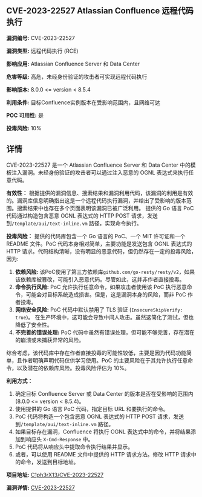 ## CVE-2023-22527 Atlassian Confluence 远程代码执行

**漏洞编号:** CVE-2023-22527

**漏洞类型:** 远程代码执行 (RCE)

**影响应用:** Atlassian Confluence Server 和 Data Center

**危害等级:** 高危，未经身份验证的攻击者可实现远程代码执行

**影响版本:** 8.0.0 <= version < 8.5.4

**利用条件:** 目标Confluence实例版本在受影响范围内，且网络可达

**POC 可用性:** 是

**投毒风险:** 10%

## 详情

CVE-2023-22527 是一个 Atlassian Confluence Server 和 Data Center 中的模板注入漏洞。未经身份验证的攻击者可以通过注入恶意的 OGNL 表达式来执行任意代码。

**有效性：**
根据提供的漏洞信息、搜索结果和漏洞利用代码，该漏洞的利用是有效的。漏洞库信息明确指出这是一个远程代码执行漏洞，并给出了受影响的版本范围。搜索结果中也存在多个页面表明该漏洞已被广泛利用。
提供的 Go 语言 PoC 代码通过构造包含恶意 OGNL 表达式的 HTTP POST 请求，发送到`/template/aui/text-inline.vm` 路径，实现命令执行。

**投毒风险：**
提供的代码库包含一个 Go 语言的 PoC、一个 MIT 许可证和一个 README 文件。PoC 代码本身相对简单，主要功能是发送包含 OGNL 表达式的 HTTP 请求。代码结构清晰，没有明显的恶意代码，但仍然存在一定的投毒风险，因为:

1.  **依赖风险:** 该PoC使用了第三方依赖库`github.com/go-resty/resty/v2`，如果该依赖库被篡改，可能引入恶意代码。尽管如此，这并非作者直接投毒。
2.  **命令执行风险:**  PoC 允许执行任意命令，如果攻击者使用该 PoC 执行恶意命令，可能会对目标系统造成损害。但是，这是漏洞本身的风险，而非 PoC 作者投毒。
3.  **网络安全风险:** PoC 代码中默认禁用了 TLS 验证 (`InsecureSkipVerify: true`)。 在生产环境中，这可能会导致中间人攻击。虽然这简化了测试，但也降低了安全性。
4.  **不完善的错误处理:** PoC 代码中虽然有错误处理，但可能不够完善，存在潜在的崩溃或未捕获异常的风险。

综合考虑，该代码库中存在作者直接投毒的可能性较低，主要是因为代码功能简单，且作者明确声明代码仅供学习使用。PoC 的主要风险在于其允许执行任意命令，以及潜在的依赖库风险。投毒风险评估为 10%。

**利用方式：**
1.  确定目标 Confluence Server 或 Data Center 的版本是否在受影响的范围内 (8.0.0 <= version < 8.5.4)。
2.  使用提供的 Go 语言 PoC 代码，指定目标 URL 和要执行的命令。
3.  PoC 代码将构造一个包含恶意 OGNL 表达式的 HTTP POST 请求，发送到`/template/aui/text-inline.vm` 路径。
4.  如果目标存在漏洞，Confluence 将执行 OGNL 表达式中的命令，并将结果添加到响应头 `X-Cmd-Response` 中。
5.  PoC 代码将从响应头中提取命令执行结果并显示。
6. 或者，可以使用 README 文件中提供的 HTTP 请求方法。修改 HTTP 请求中的命令，发送到目标地址。

**项目地址:** [C1ph3rX13/CVE-2023-22527](https://github.com/C1ph3rX13/CVE-2023-22527)

**漏洞详情:** [CVE-2023-22527](https://nvd.nist.gov/vuln/detail/CVE-2023-22527)